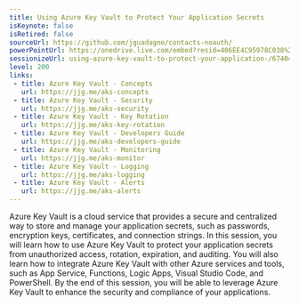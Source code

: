 ```yaml
---
title: Using Azure Key Vault to Protect Your Application Secrets
isKeynote: false
isRetired: false
sourceUrl: https://github.com/jguadagno/contacts-noauth/
powerPointUrl: https://onedrive.live.com/embed?resid=406EE4C95978C038%2189819&authkey=!AISAFUPKbnTNVLk&em=2
sessionizeUrl: using-azure-key-vault-to-protect-your-application-/67404
level: 200
links:
 - title: Azure Key Vault - Concepts
   url: https://jjg.me/aks-concepts
 - title: Azure Key Vault - Security
   url: https://jjg.me/aks-security
 - title: Azure Key Vault - Key Rotation
   url: https://jjg.me/aks-key-rotation
 - title: Azure Key Vault - Developers Guide
   url: https://jjg.me/aks-developers-guide
 - title: Azure Key Vault - Monitoring
   url: https://jjg.me/aks-monitor
 - title: Azure Key Vault - Logging
   url: https://jjg.me/aks-logging
 - title: Azure Key Vault - Alerts
   url: https://jjg.me/aks-alerts
---
```

Azure Key Vault is a cloud service that provides a secure and centralized way to store and manage your application secrets, such as passwords, encryption keys, certificates, and connection strings. In this session, you will learn how to use Azure Key Vault to protect your application secrets from unauthorized access, rotation, expiration, and auditing. You will also learn how to integrate Azure Key Vault with other Azure services and tools, such as App Service, Functions, Logic Apps, Visual Studio Code, and PowerShell. By the end of this session, you will be able to leverage Azure Key Vault to enhance the security and compliance of your applications.
